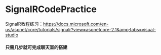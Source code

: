 # SignalRCodePractice
SignalR教程练习：https://docs.microsoft.com/en-us/aspnet/core/tutorials/signalr?view=aspnetcore-2.1&amp;tabs=visual-studio

####  只需几步就可完成聊天室的搭建